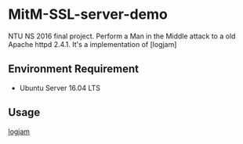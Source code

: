 # MitM-SSL-server-demo
NTU NS 2016 final project. Perform a Man in the Middle attack to a old Apache httpd 2.4.1. It's a implementation of [logjam]
## Environment Requirement
- Ubuntu Server 16.04 LTS
## Usage

[logjam](https://weakdh.org/logjam.html)
